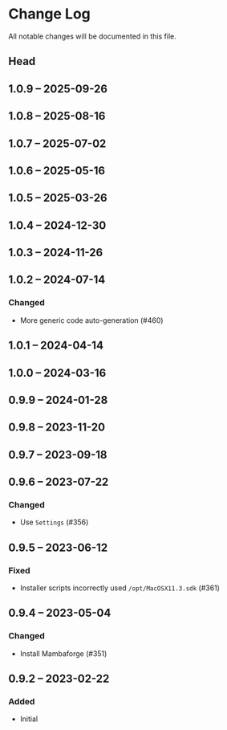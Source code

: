 # Change Log

All notable changes will be documented in this file.

## Head

## 1.0.9 &ndash; 2025-09-26

## 1.0.8 &ndash; 2025-08-16

## 1.0.7 &ndash; 2025-07-02

## 1.0.6 &ndash; 2025-05-16

## 1.0.5 &ndash; 2025-03-26

## 1.0.4 &ndash; 2024-12-30

## 1.0.3 &ndash; 2024-11-26

## 1.0.2 &ndash; 2024-07-14

### Changed

* More generic code auto-generation (#460)

## 1.0.1 &ndash; 2024-04-14

## 1.0.0 &ndash; 2024-03-16

## 0.9.9 &ndash; 2024-01-28

## 0.9.8 &ndash; 2023-11-20

## 0.9.7 &ndash; 2023-09-18

## 0.9.6 &ndash; 2023-07-22

### Changed

* Use `Settings` (#356)

## 0.9.5 &ndash; 2023-06-12

### Fixed

* Installer scripts incorrectly used `/opt/MacOSX11.3.sdk` (#361)

## 0.9.4 &ndash; 2023-05-04

### Changed

* Install Mambaforge (#351)

## 0.9.2 &ndash; 2023-02-22

### Added

* Initial
